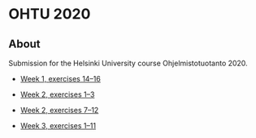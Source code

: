 # OHTU 2020

## About

Submission for the Helsinki University course Ohjelmistotuotanto 2020.

- [Week 1, exercises 14–16](https://github.com/joonaspartanen/ohtu-tehtavat/tree/master/vk1)

- [Week 2, exercises 1–3](https://github.com/joonaspartanen/ohtu-2020-viikko1)

- [Week 2, exercises 7–12](https://github.com/joonaspartanen/ohtu-tehtavat/tree/master/vk2)

- [Week 3, exercises 1–11](https://github.com/joonaspartanen/ohtu-tehtavat/tree/master/vk3)